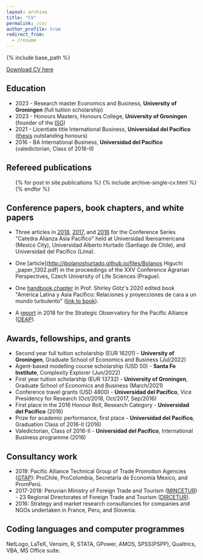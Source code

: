 ```yaml
---
layout: archive
title: "CV"
permalink: /cv/
author_profile: true
redirect_from:
  - /resume
---
```


{% include base_path %}

[Download CV here](http://jbolanoshurtado.github.io/files/cvjpbolanos.pdf)

## Education
* 2023 - Research master Economics and Business, **University of Groningen** (full tuition scholarship)
* 2023 - Honours Masters, Honours College, **University of Groningen** (founder of the [ISG](https://isg-gei.github.io/))
* 2021 - Licentiate title International Business, **Universidad del Pacífico** ([thesis](https://hdl.handle.net/11354/3109
) outstanding honours)
* 2016 - BA International Business, **Universidad del Pacífico** (valedictorian, Class of 2016-II)

## Refereed publications
  <ul>{% for post in site.publications %}
    {% include archive-single-cv.html %}
  {% endfor %}</ul>
  
## Conference papers, book chapters, and white papers
* Three articles in [2018](http://jbolanoshurtado.github.io/files/Malca_Bolanos_(2018)_Export_capacities_and_export_intensity.pdf), [2017](http://jbolanoshurtado.github.io/files/Malca_Bolanos_(2017)_Export_market_orientation.pdf), and [2016](http://jbolanoshurtado.github.io/files/Padilla_Bolanos_(2016)_Resources_capabilities_and_experience_on_export_performance.pdf) for the Conference Series "Catedra Alianza Asia Pacífico" held at Universidad Iberoamericana (Mexico City), Universidad Alberto Hurtado (Santiago de Chile), and Universidad del Pacífico (Lima).
  
* One [article](http://jbolanoshurtado.github.io/files/Bolanos Higuchi _paper_1302.pdf) in the proceedings of the XXV Conference Agrarian Perspectives, Czech University of Life Sciences (Prague).

* One [handbook chapter](http://jbolanoshurtado.github.io/files/Malca_Bolanos_(2019)_Export_Market_Orientation.pdf) in Prof. Shirley Götz's 2020 edited book "América Latina y Asia Pacífico: Relaciones y proyecciones de cara a un mundo turbulento" ([link to book](https://ediciones.uahurtado.cl/producto/america-latina-y-asia-pacifico/)).

* A [report](https://www.observatorioalianzadelpacifico.net/_files/ugd/438ac2_e83db098dea542488773a1edcde56e19.pdf) in 2018 for the Strategic Observatory for the Pacific Alliance ([OEAP](https://www.observatorioalianzadelpacifico.net/)).

## Awards, fellowships, and grants
* Second year full tuition scholarship (EUR 16201) - **University of Groningen**, Graduate School of Economics and Business (Jul/2022)
* Agent-based modelling course scholarship (USD 50) - **Santa Fe Institute**, Complexity Explorer (Jun/2022)
* First year tuition scholarship (EUR 13732) - **University of Groningen**, Graduate School of Economics and Business (March/2021)
* Conference travel grants (USD 4800) - **Universidad del Pacífico**, Vice Presidency for Research (Oct/2018, Oct/2017, Sep/2016)
* First place in the 2016 Honour Roll, Research Category - **Universidad del Pacífico** (2016)
* Prize for academic performance, first place - **Universidad del Pacífico**, Graduation Class of 2016-II (2016)
* Valedictorian, Class of 2016-II - **Universidad del Pacífico**, International Business programme (2016)

## Consultancy work
* 2019: Pacific Alliance Technical Group of Trade Promotion Agencies ([GTAP]("https://alianzapacifico.net/en/technical-group-promotion-agencies/")): ProChile, ProColombia, Secretaría de Economía Mexico, and PromPerú. 
* 2017-2018: Peruvian Ministry of Foreign Trade and Tourism ([MINCETUR]("https://www.gob.pe/mincetur")) - 23 Regional Directorates of Foreign Trade and Tourism ([DIRCETUR]("https://www.gob.pe/8361-direcciones-regionales-de-comercio-exterior-y-turismo-dircetur")).
* 2016: Strategy and market research consultancies for companies and NGOs undertaken in France, Peru, and Slovenia.  

## Coding languages and computer programmes
NetLogo, LaTeX, Vensim, R, STATA, GPower, AMOS, SPSS(PSPP), Qualtrics, VBA, MS Office suite.
